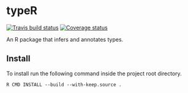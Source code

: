 # typeR
[![Travis build status](https://travis-ci.org/PRL-PRG/typeR.svg?branch=master)](https://travis-ci.org/PRL-PRG/typeR) [![Coverage status](https://codecov.io/gh/PRL-PRG/typeR/branch/master/graph/badge.svg)](https://codecov.io/github/PRL-PRG/typeR?branch=master)

An R package that infers and annotates types.

## Install

To install run the following command inside the project root directory.

`R CMD INSTALL --build --with-keep.source .`
